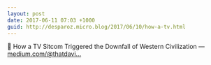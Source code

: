 ```yaml
---
layout: post
date: 2017-06-11 07:03 +1000
guid: http://desparoz.micro.blog/2017/06/10/how-a-tv.html
---
```

🔗 How a TV Sitcom Triggered the Downfall of Western Civilization — [medium.com/@thatdavi...](https://medium.com/@thatdavidhopkins/how-a-tv-sitcom-triggered-the-downfall-of-western-civilization-336e8ccf7dd0)
